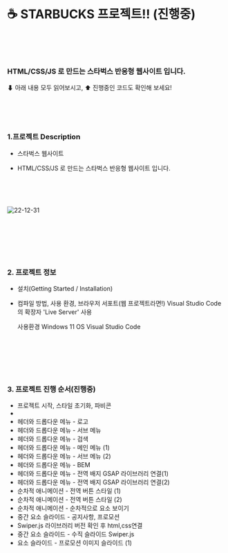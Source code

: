 
# ☕ STARBUCKS 프로젝트!! (진행중) <br><br><br>


### HTML/CSS/JS 로 만드는 스타벅스 반응형 웹사이트 입니다. <br>
⬇ 아래 내용 모두 읽어보시고, ⬆ 진행중인 코드도 확인해 보세요!
<br><br><br><br><br>



### 1.프로젝트 Description
- 스타벅스 웹사이트

- HTML/CSS/JS 로 만드는 스타벅스 반응형 웹사이트 입니다.

<br><br><br>

![22-12-31](https://user-images.githubusercontent.com/120614041/210131604-862e4bc8-fa9e-4bc3-85a8-a79f07f79b5e.png)


<br><br><br><br><br>

### 2. 프로젝트 정보
- 설치(Getting Started / Installation)


- 컴파일 방법, 사용 환경, 브라우저 서포트(웹 프로젝트라면!)
    Visual Studio Code의 확장자 'Live Server' 사용
    
    사용환경
    Windows 11 OS
    Visual Studio Code
    
<br><br><br><br><br>

### 3. 프로젝트 진행 순서(진행중)

- 프로젝트 시작, 스타일 초기화, 파비콘 
- 
- 헤더와 드롭다운 메뉴 - 로고
- 헤더와 드롭다운 메뉴 - 서브 메뉴
- 헤더와 드롭다운 메뉴 - 검색
- 헤더와 드롭다운 메뉴 - 메인 메뉴 (1)
- 헤더와 드롭다운 메뉴 - 서브 메뉴 (2)
- 헤더와 드롭다운 메뉴 - BEM
- 헤더와 드롭다운 메뉴 - 전역 배지 GSAP 라이브러리 연결(1)
- 헤더와 드롭다운 메뉴 - 전역 배지 GSAP 라이브러리 연결(2)
- 순차적 애니메이션 - 전역 버튼 스타일 (1)
- 순차적 애니메이션 - 전역 버튼 스타일 (2)
- 순차적 애니메이션 - 순차적으로 요소 보이기 
- 중간 요소 슬라이드 - 공지사항, 프로모션
- Swiper.js 라이브러리 버전 확인 후 html,css연결
- 중간 요소 슬라이드 - 수직 슬라이드 Swiper.js
- 요소 슬라이드 - 프로모션 이미지 슬라이드 (1)


<br><br><br><br><br>
